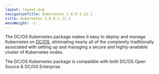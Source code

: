 ```yaml
---
layout: layout.pug
navigationTitle: Kubernetes 2.0.0-1.12.1
title: Kubernetes 2.0.0-1.12.1
menuWeight: -1
---
```


The DC/OS Kubernetes package makes it easy to deploy and manage Kubernetes on [DC/OS](https://mesosphere.com/product/), eliminating nearly all of the complexity traditionally associated with setting up and managing a secure and highly-available cluster of Kubernetes nodes.

The DC/OS Kubernetes package is compatible with both DC/OS Open Source & DC/OS Enterprise.
